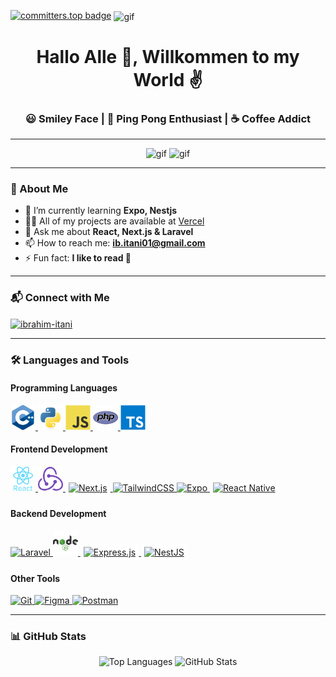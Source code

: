 [![committers.top badge](https://user-badge.committers.top/lebanon/IbrahimItani01.svg)](https://user-badge.committers.top/lebanon/IbrahimItani01)
<img align="center" alt="gif" src="https://mir-s3-cdn-cf.behance.net/project_modules/max_1200/79731568097599.5b50bca477735.jpg" />

<h1 align="center">Hallo Alle 👋, Willkommen to my World ✌️</h1>
<h3 align="center">😃 Smiley Face | 🏓 Ping Pong Enthusiast | ☕ Coffee Addict</h3>

---

<div align="center">
  <img alt="gif" width="400" src="https://media0.giphy.com/media/v1.Y2lkPTc5MGI3NjExNnpicXpxdjRubjc2ZDZmcGZqanNibjNhMzBkY21rYmVkOHdjb3hoeSZlcD12MV9pbnRlcm5hbF9naWZfYnlfaWQmY3Q9Zw/GQty4dYXeVkOeMzqVx/giphy.webp" />
  <img alt="gif" width="400" src="https://media3.giphy.com/media/v1.Y2lkPTc5MGI3NjExbnloMHN3cHV0enhzNHp5dWNhb3dwZTVsbG5odnAwajc4NmhneG8zZyZlcD12MV9pbnRlcm5hbF9naWZfYnlfaWQmY3Q9Zw/CrFLL3CnRpw5ddlBMm/giphy.webp" />
</div>

---

### 🚀 About Me
- 🌱 I’m currently learning **Expo, Nestjs**
- 👨‍💻 All of my projects are available at [Vercel](https://vercel.com/burnabasos-projects)
- 💬 Ask me about **React, Next.js & Laravel**
- 📫 How to reach me: **ib.itani01@gmail.com**
- ⚡ Fun fact: **I like to read 📕**

---

### 📬 Connect with Me
<p align="left">
  <a href="https://linkedin.com/in/ibrahim-itani" target="_blank">
    <img align="center" src="https://raw.githubusercontent.com/rahuldkjain/github-profile-readme-generator/master/src/images/icons/Social/linked-in-alt.svg" alt="ibrahim-itani" height="30" width="40" />
  </a>
</p>


---

### 🛠️ Languages and Tools
#### Programming Languages
<p>
  <a href="https://www.w3schools.com/cpp/" target="_blank" rel="noreferrer">
    <img src="https://raw.githubusercontent.com/devicons/devicon/master/icons/cplusplus/cplusplus-original.svg" alt="C++" width="40" height="40"/>
  </a>
  <a href="https://www.python.org" target="_blank" rel="noreferrer">
    <img src="https://raw.githubusercontent.com/devicons/devicon/master/icons/python/python-original.svg" alt="Python" width="40" height="40"/>
  </a>
  <a href="https://www.javascript.com/" target="_blank" rel="noreferrer">
    <img src="https://raw.githubusercontent.com/devicons/devicon/master/icons/javascript/javascript-original.svg" alt="JavaScript" width="40" height="40"/>
  </a>
  <a href="https://www.php.net" target="_blank" rel="noreferrer">
    <img src="https://raw.githubusercontent.com/devicons/devicon/master/icons/php/php-original.svg" alt="PHP" width="40" height="40"/>
  </a>
  <a href="https://www.typescriptlang.org/" target="_blank" rel="noreferrer">
    <img src="https://raw.githubusercontent.com/devicons/devicon/master/icons/typescript/typescript-original.svg" alt="TypeScript" width="40" height="40"/>
  </a>
</p>

#### Frontend Development
<p>
  <a href="https://reactjs.org/" target="_blank" rel="noreferrer">
    <img src="https://raw.githubusercontent.com/devicons/devicon/master/icons/react/react-original-wordmark.svg" alt="React" width="40" height="40"/>
  </a>
  <a href="https://redux.js.org" target="_blank" rel="noreferrer">
    <img src="https://raw.githubusercontent.com/devicons/devicon/master/icons/redux/redux-original.svg" alt="Redux" width="40" height="40"/>
  </a>
  <a href="https://nextjs.org/" target="_blank" rel="noreferrer">
    <img src="https://cdn.jsdelivr.net/gh/devicons/devicon/icons/nextjs/nextjs-original.svg" alt="Next.js" width="40" height="40" style="background-color: white; padding: 5px; border-radius: 5px;"/>
  </a>
  <a href="https://tailwindcss.com/" target="_blank" rel="noreferrer">
    <img src="https://www.vectorlogo.zone/logos/tailwindcss/tailwindcss-icon.svg" alt="TailwindCSS" width="40" height="40"/>
  </a>
  <a href="https://expo.dev/" target="_blank" rel="noreferrer">
    <img src="https://www.vectorlogo.zone/logos/expoio/expoio-icon.svg" alt="Expo" width="40" height="40"/>
  </a>
  <a href="https://reactnative.dev/" target="_blank" rel="noreferrer">
    <img src="https://reactnative.dev/img/header_logo.svg" alt="React Native" width="40" height="40" style="background-color: white; padding: 5px; border-radius: 5px;"/>
  </a>
</p>


#### Backend Development
<p>
  <a href="https://laravel.com/" target="_blank" rel="noreferrer">
    <img src="https://upload.wikimedia.org/wikipedia/commons/thumb/9/9a/Laravel.svg/1969px-Laravel.svg.png" alt="Laravel" width="40" height="40"/>
  </a>
  <a href="https://nodejs.org" target="_blank" rel="noreferrer">
    <img src="https://raw.githubusercontent.com/devicons/devicon/master/icons/nodejs/nodejs-original-wordmark.svg" alt="Node.js" width="40" height="40"/>
  </a>
  <a href="https://expressjs.com/" target="_blank" rel="noreferrer">
    <img src="https://encrypted-tbn0.gstatic.com/images?q=tbn:ANd9GcRIrq4Je7z6sTWiUmCy2ROVBWjrkv67wBxhDA&s" alt="Express.js" width="40" height="40" style="background-color: white; padding: 5px; border-radius: 5px;"/>
  </a>
  <a href="https://nestjs.com/" target="_blank" rel="noreferrer">
    <img src="https://docs.nestjs.com/assets/logo-small.svg" alt="NestJS" width="40" height="40" style="background-color: white; padding: 5px; border-radius: 5px;"/>
  </a>
</p>


#### Other Tools
<p>
  <a href="https://git-scm.com/" target="_blank" rel="noreferrer">
    <img src="https://www.vectorlogo.zone/logos/git-scm/git-scm-icon.svg" alt="Git" width="40" height="40"/>
  </a>
  <a href="https://www.figma.com/" target="_blank" rel="noreferrer">
    <img src="https://www.vectorlogo.zone/logos/figma/figma-icon.svg" alt="Figma" width="40" height="40"/>
  </a>
  <a href="https://www.postman.com/" target="_blank" rel="noreferrer">
    <img src="https://www.vectorlogo.zone/logos/getpostman/getpostman-icon.svg" alt="Postman" width="40" height="40"/>
  </a>
</p>

---

### 📊 GitHub Stats
<div align="center">
  <img src="https://github-readme-stats.vercel.app/api/top-langs?username=ibrahimitani01&show_icons=true&locale=en&layout=compact&theme=radical" alt="Top Languages" height="180"/>
  <img src="https://github-readme-stats.vercel.app/api?username=ibrahimitani01&show_icons=true&theme=radical" alt="GitHub Stats" height="180"/>
</div>
